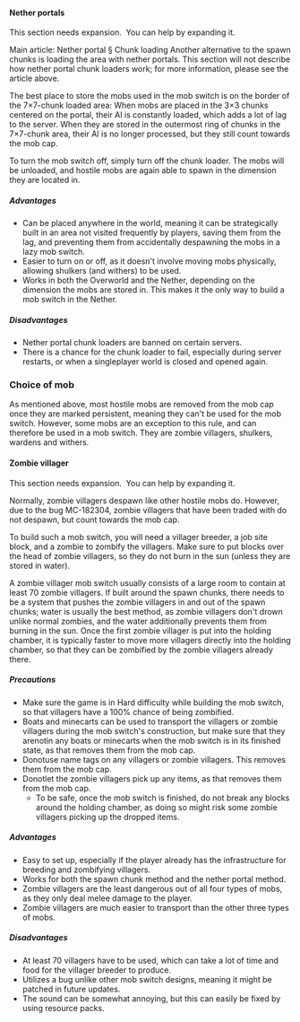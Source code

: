 #### Nether portals

  

This section needs expansion. 
You can help by expanding it.


Main article: Nether portal § Chunk loading
Another alternative to the spawn chunks is loading the area with nether portals. This section will not describe how nether portal chunk loaders work; for more information, please see the article above.

The best place to store the mobs used in the mob switch is on the border of the 7×7-chunk loaded area: When mobs are placed in the 3×3 chunks centered on the portal, their AI is constantly loaded, which adds a lot of lag to the server. When they are stored in the outermost ring of chunks in the 7×7-chunk area, their AI is no longer processed, but they still count towards the mob cap.

To turn the mob switch off, simply turn off the chunk loader. The mobs will be unloaded, and hostile mobs are again able to spawn in the dimension they are located in.

##### Advantages
- Can be placed anywhere in the world, meaning it can be strategically built in an area not visited frequently by players, saving them from the lag, and preventing them from accidentally despawning the mobs in a lazy mob switch.
- Easier to turn on or off, as it doesn't involve moving mobs physically, allowing shulkers (and withers) to be used.
- Works in both the Overworld and the Nether, depending on the dimension the mobs are stored in. This makes it the only way to build a mob switch in the Nether.

##### Disadvantages
- Nether portal chunk loaders are banned on certain servers.
- There is a chance for the chunk loader to fail, especially during server restarts, or when a singleplayer world is closed and opened again.

### Choice of mob
As mentioned above, most hostile mobs are removed from the mob cap once they are marked persistent, meaning they can't be used for the mob switch. However, some mobs are an exception to this rule, and can therefore be used in a mob switch. They are zombie villagers, shulkers, wardens and withers.

#### Zombie villager

  

This section needs expansion. 
You can help by expanding it.


Normally, zombie villagers despawn like other hostile mobs do. However, due to the bug MC-182304, zombie villagers that have been traded with do not despawn, but count towards the mob cap.

To build such a mob switch, you will need a villager breeder, a job site block, and a zombie to zombify the villagers. Make sure to put blocks over the head of zombie villagers, so they do not burn in the sun (unless they are stored in water). 

A zombie villager mob switch usually consists of a large room to contain at least 70 zombie villagers. If built around the spawn chunks, there needs to be a system that pushes the zombie villagers in and out of the spawn chunks; water is usually the best method, as zombie villagers don't drown unlike normal zombies, and the water additionally prevents them from burning in the sun. Once the first zombie villager is put into the holding chamber, it is typically faster to move more villagers directly into the holding chamber, so that they can be zombified by the zombie villagers already there.

##### Precautions
- Make sure the game is in Hard difficulty while building the mob switch, so that villagers have a 100% chance of being zombified.
- Boats and minecarts can be used to transport the villagers or zombie villagers during the mob switch's construction, but make sure that they arenotin any boats or minecarts when the mob switch is in its finished state, as that removes them from the mob cap.
- Donotuse name tags on any villagers or zombie villagers. This removes them from the mob cap.
- Donotlet the zombie villagers pick up any items, as that removes them from the mob cap.
	- To be safe, once the mob switch is finished, do not break any blocks around the holding chamber, as doing so might risk some zombie villagers picking up the dropped items.

##### Advantages
- Easy to set up, especially if the player already has the infrastructure for breeding and zombifying villagers.
- Works for both the spawn chunk method and the nether portal method.
- Zombie villagers are the least dangerous out of all four types of mobs, as they only deal melee damage to the player.
- Zombie villagers are much easier to transport than the other three types of mobs.

##### Disadvantages
- At least 70 villagers have to be used, which can take a lot of time and food for the villager breeder to produce.
- Utilizes a bug unlike other mob switch designs, meaning it might be patched in future updates.
- The sound can be somewhat annoying, but this can easily be fixed by using resource packs.

